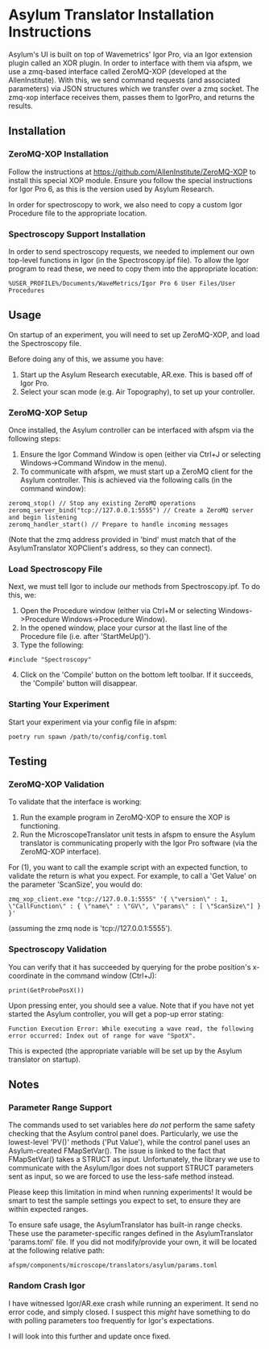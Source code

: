# Asylum Translator Installation Instructions

Asylum's UI is built on top of Wavemetrics' Igor Pro, via an Igor extension plugin called an XOR plugin. In order to interface with them via afspm, we use a zmq-based interface called ZeroMQ-XOP (developed at the AllenInstitute). With this, we send command requests (and associated parameters) via JSON structures which we transfer over a zmq socket. The zmq-xop interface receives them, passes them to IgorPro, and returns the results.

## Installation

### ZeroMQ-XOP Installation 

Follow the instructions at https://github.com/AllenInstitute/ZeroMQ-XOP to install this special XOP module. Ensure you follow the special instructions for Igor Pro 6, as this is the version used by Asylum Research.

In order for spectroscopy to work, we also need to copy a custom Igor Procedure file to the appropriate location. 

### Spectroscopy Support Installation

In order to send spectroscopy requests, we needed to implement our own top-level functions in Igor (in the Spectroscopy.ipf file). To allow the Igor program to read these, we need to copy them into the appropriate location:

```text
%USER_PROFILE%/Documents/WaveMetrics/Igor Pro 6 User Files/User Procedures
```

## Usage

On startup of an experiment, you will need to set up ZeroMQ-XOP, and load the Spectroscopy file.

Before doing any of this, we assume you have:
1. Start up the Asylum Research executable, AR.exe. This is based off of Igor Pro.
2. Select your scan mode (e.g. Air Topography), to set up your controller.

### ZeroMQ-XOP Setup

Once installed, the Asylum controller can be interfaced with afspm via the following steps:
1. Ensure the Igor Command Window is open (either via Ctrl+J or selecting Windows->Command Window in the menu).
2. To communicate with afspm, we must start up a ZeroMQ client for the Asylum controller. This is achieved via the following calls (in the command window):
```
zeromq_stop() // Stop any existing ZeroMQ operations
zeromq_server_bind("tcp://127.0.0.1:5555") // Create a ZeroMQ server and begin listening
zeromq_handler_start() // Prepare to handle incoming messages
```
(Note that the zmq address provided in 'bind' must match that of the AsylumTranslator XOPClient's address, so they can connect).

### Load Spectroscopy File

Next, we must tell Igor to include our methods from Spectroscopy.ipf. To do this, we:
1. Open the Procedure window (either via Ctrl+M or selecting Windows->Procedure Windows->Procedure Window).
2. In the opened window, place your cursor at the llast line of the Procedure file (i.e. after 'StartMeUp()').
3. Type the following:

```text
#include "Spectroscopy"
```

4. Click on the 'Compile' button on the bottom left toolbar. If it succeeds, the 'Compile' button will disappear.

### Starting Your Experiment

Start your experiment via your config file in afspm:
```shell
poetry run spawn /path/to/config/config.toml
```

## Testing

### ZeroMQ-XOP Validation
To validate that the interface is working:
1. Run the example program in ZeroMQ-XOP to ensure the XOP is functioning.
2. Run the MicroscopeTranslator unit tests in afspm to ensure the Asylum translator is communicating properly with the Igor Pro software (via the ZeroMQ-XOP interface).

For (1), you want to call the example script with an expected function, to validate the return is what you expect. For example, to call a 'Get Value' on the parameter 'ScanSize', you would do:

```
zmq_xop_client.exe "tcp://127.0.0.1:5555" '{ \"version\" : 1, \"CallFunction\" : { \"name\" : \"GV\", \"params\" : [ \"ScanSize\"] } }'
```

(assuming the zmq node is 'tcp://127.0.0.1:5555').

### Spectroscopy Validation

You can verify that it has succeeded by querying for the probe position's x-coordinate in the command window (Ctrl+J):
```text
print(GetProbePosX())
```

Upon pressing enter, you should see a value. Note that if you have not yet started the Asylum controller, you will get a pop-up error stating:

```text
Function Execution Error: While executing a wave read, the following error occurred: Index out of range for wave "SpotX".
```

This is expected (the appropriate variable will be set up by the Asylum translator on startup).

## Notes

### Parameter Range Support

The commands used to set variables here *do not* perform the same safety checking that the Asylum control panel does. Particularly, we use the lowest-level 'PV()' methods ('Put Value'), while the control panel uses an Asylum-created FMapSetVar(). The issue is linked to the fact that FMapSetVar() takes a STRUCT as input. Unfortunately, the library we use to communicate with the Asylum/Igor does not support STRUCT parameters sent as input, so we are forced to use the less-safe method instead.

Please keep this limitation in mind when running experiments! It would be smart to test the sample settings you expect to set, to ensure they are within expected ranges.

To ensure safe usage, the AsylumTranslator has built-in range checks. These use the parameter-specific ranges defined in the AsylumTranslator 'params.toml' file. If you did not modify/provide your own, it will be located at the following relative path:

```text
afspm/components/microscope/translators/asylum/params.toml
```

### Random Crash Igor

I have witnessed Igor/AR.exe crash while running an experiment. It send no error code, and simply closed. I suspect this *might* have something to do with polling parameters too frequently for Igor's expectations.

I will look into this further and update once fixed.

